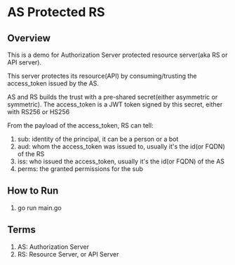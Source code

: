 # AS Protected RS

## Overview

This is a demo for Authorization Server protected resource server(aka RS or API server).

This server protectes its resource(API) by consuming/trusting the access_token issued by the AS.

AS and RS builds the trust with a pre-shared secret(either asymmetric or symmetric).
The access_token is a JWT token signed by this secret, either with RS256 or HS256

From the payload of the access_token, RS can tell:

1. sub: identity of the principal, it can be a person or a bot
2. aud: whom the access_token was issued to, usually it's the id(or FQDN) of the RS
3. iss: who issued the access_token, usually it's the id(or FQDN) of the AS
4. perms: the granted permissions for the sub

## How to Run

1. go run main.go

## Terms

1. AS: Authorization Server
2. RS: Resource Server, or API Server
